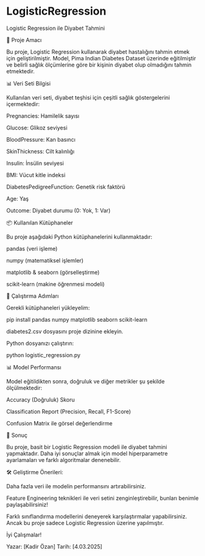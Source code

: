 # LogisticRegression
Logistic Regression ile Diyabet Tahmini

📌 Proje Amacı

Bu proje, Logistic Regression kullanarak diyabet hastalığını tahmin etmek için geliştirilmiştir. Model, Pima Indian Diabetes Dataset üzerinde eğitilmiştir ve belirli sağlık ölçümlerine göre bir kişinin diyabet olup olmadığını tahmin etmektedir.

📊 Veri Seti Bilgisi

Kullanılan veri seti, diyabet teşhisi için çeşitli sağlık göstergelerini içermektedir:

Pregnancies: Hamilelik sayısı

Glucose: Glikoz seviyesi

BloodPressure: Kan basıncı

SkinThickness: Cilt kalınlığı

Insulin: İnsülin seviyesi

BMI: Vücut kitle indeksi

DiabetesPedigreeFunction: Genetik risk faktörü

Age: Yaş

Outcome: Diyabet durumu (0: Yok, 1: Var)

📦 Kullanılan Kütüphaneler

Bu proje aşağıdaki Python kütüphanelerini kullanmaktadır:

pandas (veri işleme)

numpy (matematiksel işlemler)

matplotlib & seaborn (görselleştirme)

scikit-learn (makine öğrenmesi modeli)


🚀 Çalıştırma Adımları

Gerekli kütüphaneleri yükleyelim:

pip install pandas numpy matplotlib seaborn scikit-learn

diabetes2.csv dosyasını proje dizinine ekleyin.

Python dosyanızı çalıştırın:

python logistic_regression.py

📊 Model Performansı

Model eğitildikten sonra, doğruluk ve diğer metrikler şu şekilde ölçülmektedir:

Accuracy (Doğruluk) Skoru

Classification Report (Precision, Recall, F1-Score)

Confusion Matrix ile görsel değerlendirme

📌 Sonuç

Bu proje, basit bir Logistic Regression modeli ile diyabet tahmini yapmaktadır. Daha iyi sonuçlar almak için model hiperparametre ayarlamaları ve farklı algoritmalar denenebilir.

🛠 Geliştirme Önerileri:

Daha fazla veri ile modelin performansını artırabilirsiniz.

Feature Engineering teknikleri ile veri setini zenginleştirebilir, bunları benimle paylaşabilirsiniz!

Farklı sınıflandırma modellerini deneyerek karşılaştırmalar yapabilirsiniz. Ancak bu proje sadece Logistic Regression üzerine yapılmıştır.

İyi Çalışmalar! 

Yazar: [Kadir Özan]
Tarih: [4.03.2025]

